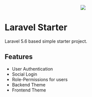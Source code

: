 <p align="center"><img src="https://laravel.com/assets/img/components/logo-laravel.svg"></p>

# Laravel Starter
Laravel 5.6 based simple starter project.


## Features

* User Authentication
* Social Login
* Role-Permissions for users 
* Backend Theme
* Frontend Theme
